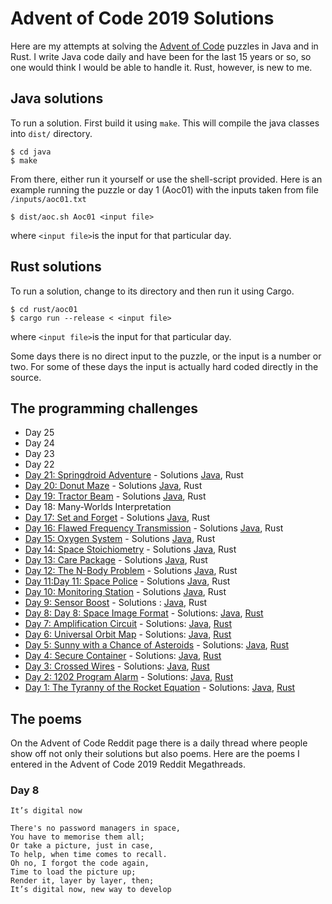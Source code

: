 # Advent of Code 2019 Solutions
Here are my attempts at solving the [Advent of Code](https://adventofcode.com/) puzzles in Java and in Rust.
I write Java code daily and have been for the last 15 years or so, so one would think I would be able to handle it.
Rust, however, is new to me. 

## Java solutions
To run a solution. 
First build it using ```make```. This will compile the java classes into ```dist/``` directory.
```
$ cd java
$ make
```

From there, either run it yourself or use the shell-script provided. Here is an example running the puzzle or day 1 (Aoc01)
with the inputs taken from file ```/inputs/aoc01.txt```

```
$ dist/aoc.sh Aoc01 <input file>
```
where ```<input file>```is the input for that particular day.

## Rust solutions
To run a solution, change to its directory and then run it using Cargo. 

```
$ cd rust/aoc01
$ cargo run --release < <input file>
```
where ```<input file>```is the input for that particular day.

Some days there is no direct input to the puzzle, or the input is a number or two. For some of these days the input is actually hard coded directly in the source. 

## The programming challenges
* Day 25 
* Day 24
* Day 23
* Day 22
* [Day 21: Springdroid Adventure](https://adventofcode.com/2019/day/21) - Solutions [Java](https://github.com/saidaspen/aoc2019/blob/master/java/src/se/saidaspen/aoc2019/aoc21/Aoc21.java), Rust
* [Day 20: Donut Maze](https://adventofcode.com/2019/day/20) - Solutions [Java](https://github.com/saidaspen/aoc2019/blob/master/java/src/se/saidaspen/aoc2019/aoc20/Aoc20.java), Rust
* [Day 19: Tractor Beam](https://adventofcode.com/2019/day/19) - Solutions [Java](https://github.com/saidaspen/aoc2019/blob/master/java/src/se/saidaspen/aoc2019/aoc19/Aoc19.java), Rust
* Day 18: Many-Worlds Interpretation
* [Day 17: Set and Forget](https://adventofcode.com/2019/day/17) - Solutions [Java](https://github.com/saidaspen/aoc2019/blob/master/java/src/se/saidaspen/aoc2019/aoc17/Aoc17.java), Rust
* [Day 16: Flawed Frequency Transmission](https://adventofcode.com/2019/day/16) - Solutions [Java](https://github.com/saidaspen/aoc2019/blob/master/java/src/se/saidaspen/aoc2019/aoc16/Aoc16.java), Rust
* [Day 15: Oxygen System](https://adventofcode.com/2019/day/15) - Solutions [Java](https://github.com/saidaspen/aoc2019/blob/master/java/src/se/saidaspen/aoc2019/aoc15/Aoc15.java), Rust
* [Day 14: Space Stoichiometry](https://adventofcode.com/2019/day/14) - Solutions [Java](https://github.com/saidaspen/aoc2019/blob/master/java/src/se/saidaspen/aoc2019/aoc14/Aoc14.java), Rust
* [Day 13: Care Package](https://adventofcode.com/2019/day/13) - Solutions [Java](https://github.com/saidaspen/aoc2019/blob/master/java/src/se/saidaspen/aoc2019/aoc13/Aoc13.java), Rust
* [Day 12: The N-Body Problem](https://adventofcode.com/2019/day/12) - Solutions [Java](https://github.com/saidaspen/aoc2019/blob/master/java/src/se/saidaspen/aoc2019/aoc12/Aoc12.java), Rust
* [Day 11:Day 11: Space Police](https://adventofcode.com/2019/day/11) - Solutions [Java](https://github.com/saidaspen/aoc2019/blob/master/java/src/se/saidaspen/aoc2019/aoc11/Aoc11.java), Rust
* [Day 10: Monitoring Station](https://adventofcode.com/2019/day/10) - Solutions [Java](https://github.com/saidaspen/aoc2019/blob/master/java/src/se/saidaspen/aoc2019/aoc10/Aoc10.java), Rust
* [Day 9: Sensor Boost](https://adventofcode.com/2019/day/9) - Solutions : [Java](https://github.com/saidaspen/aoc2019/tree/master/java/src/se/saidaspen/aoc2019/aoc09), Rust
* [Day 8: Day 8: Space Image Format](https://adventofcode.com/2019/day/8) - Solutions: [Java](https://github.com/saidaspen/aoc2019/blob/master/java/src/se/saidaspen/aoc2019/aoc08/Aoc08.java), [Rust](https://github.com/saidaspen/aoc2019/blob/master/rust/aoc08/src/main.rs)
* [Day 7: Amplification Circuit](https://adventofcode.com/2019/day/7) - Solutions: [Java](https://github.com/saidaspen/aoc2019/blob/master/java/src/se/saidaspen/aoc2019/aoc07/Aoc07.java), [Rust](https://github.com/saidaspen/aoc2019/blob/master/rust/aoc07/src/main.rs)
* [Day 6: Universal Orbit Map](https://adventofcode.com/2019/day/6) - Solutions: [Java](https://github.com/saidaspen/aoc2019/blob/master/java/src/se/saidaspen/aoc2019/aoc06/Aoc06.java), [Rust](https://github.com/saidaspen/aoc2019/blob/master/rust/aoc06/src/main.rs)
* [Day 5: Sunny with a Chance of Asteroids](https://adventofcode.com/2019/day/5) - Solutions: [Java](https://github.com/saidaspen/aoc2019/blob/master/java/src/se/saidaspen/aoc2019/aoc05/Aoc05.java), [Rust](https://github.com/saidaspen/aoc2019/blob/master/rust/aoc05/src/main.rs)
* [Day 4: Secure Container](https://adventofcode.com/2019/day/4) - Solutions: [Java](https://github.com/saidaspen/aoc2019/blob/master/java/src/se/saidaspen/aoc2019/aoc04/Aoc04.java), [Rust](https://github.com/saidaspen/aoc2019/blob/master/rust/aoc04/src/main.rs)
* [Day 3: Crossed Wires](https://adventofcode.com/2019/day/3) - Solutions: [Java](https://github.com/saidaspen/aoc2019/blob/master/java/src/se/saidaspen/aoc2019/aoc03/Aoc03.java), [Rust](https://github.com/saidaspen/aoc2019/blob/master/rust/aoc03/src/main.rs)
* [Day 2: 1202 Program Alarm](https://adventofcode.com/2019/day/2) - Solutions: [Java](https://github.com/saidaspen/aoc2019/blob/master/java/src/se/saidaspen/aoc2019/aoc02/Aoc02.java), [Rust](https://github.com/saidaspen/aoc2019/blob/master/rust/aoc02/src/main.rs)
* [Day 1: The Tyranny of the Rocket Equation](https://adventofcode.com/2019/day/1) - Solutions: [Java](https://github.com/saidaspen/aoc2019/blob/master/java/src/se/saidaspen/aoc2019/aoc01/Aoc01.java), [Rust](https://github.com/saidaspen/aoc2019/blob/master/rust/aoc01/src/main.rs) 


## The poems
On the Advent of Code Reddit page there is a daily thread where people show off not only their solutions but also poems.
Here are the poems I entered in the Advent of Code 2019 Reddit Megathreads.

### Day 8

    It’s digital now

    There's no password managers in space,
    You have to memorise them all;
    Or take a picture, just in case,
    To help, when time comes to recall.
    Oh no, I forgot the code again,
    Time to load the picture up;
    Render it, layer by layer, then;
    It’s digital now, new way to develop


